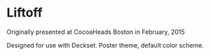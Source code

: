 # Liftoff #

Originally presented at CocoaHeads Boston in February, 2015

Designed for use with Deckset. Poster theme, default color scheme.

